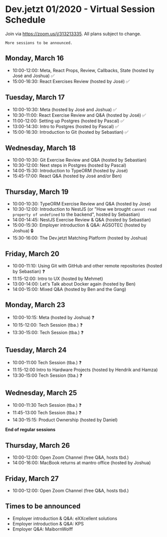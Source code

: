 # Dev.jetzt 01/2020 - Virtual Session Schedule
Join via https://zoom.us/j/313213335. All plans subject to change. 

`More sessions to be announced.`


## Monday, March 16
* 10:00-12:00: Meta, React Props, Review, Callbacks, State (hosted by José and Joshua) ✅
* 15:00-16:30: React Exercises Review (hosted by José) ✅

## Tuesday, March 17
* 10:00-10:30: Meta (hosted by José and Joshua) ✅
* 10:30-11:00: React Exercise Review and Q&A (hosted by José) ✅
* 11:00-12:00: Setting up Postgres (hosted by Pascal) ✅
* 13:00-14:30: Intro to Postgres (hosted by Pascal) ✅
* 15:00-16:30: Introduction to Git (hosted by Sebastian) ✅

## Wednesday, March 18
* 10:00-10:30: Git Exercise Review and Q&A (hosted by Sebastian)
* 10:30-12:00: Next steps in Postgres (hosted by Pascal)
* 14:00-15:30: Introduction to TypeORM (hosted by José)
* 15:45-17:00: React Q&A (hosted by José and/or Ben) 

## Thursday, March 19
* 10:00-10:30: TypeORM Exercise Review and Q&A (hosted by Jose)
* 10:30-12:00: Introduction to NestJS (or "How we brought `cannot read property of undefined` to the backend", hosted by Sebastian)
* 14:00-14:45: NestJS Exercise Review & Q&A (hosted by Sebastian)
* 15:00-15:30: Employer introduction & Q&A: AGSOTEC (hosted by Joshua) 🔒
* 15:30-16:00: The Dev.jetzt Matching Platform (hosted by Joshua)

## Friday, March 20
* 10:00-11:10: Using Git with GitHub and other remote repositories (hosted by Sebastian) ❓
* 11:15-12:00: Intro to UX (hosted by Mehmet)
* 13:00-14:00: Let's Talk about Docker again (hosted by Ben)
* 14:00-15:00: Mixed Q&A (hosted by Ben and the Gang)


## Monday, March 23
* 10:00-10:15: Meta (hosted by Joshua) ❓
* 10:15-12:00: Tech Session (tba.) ❓
* 13:30-15:00: Tech Session (tba.) ❓

## Tuesday, March 24
* 10:00-11:00 Tech Session (tba.) ❓
* 11:15-12:00 Intro to Hardware Projects (hosted by Hendrik and Hamza)
* 13:30-15:00 Tech Session (tba.) ❓

## Wednesday, March 25 
* 10:00-11:30 Tech Session (tba.) ❓
* 11:45-13:00 Tech Session (tba.) ❓
* 14:30-15:15: Product Ownership (hosted by Daniel)

**End of regular sessions**

## Thursday, March 26
* 10:00-12:00: Open Zoom Channel (free Q&A, hosts tbd.)
* 14:00-16:00: MacBook returns at mantro office (hosted by Joshua)

## Friday, March 27
* 10:00-12:00: Open Zoom Channel (free Q&A, hosts tbd.)

## Times to be announced
* Employer introduction & Q&A: eXXcellent solutions
* Employer introduction & Q&A: KPS
* Employer Q&A: MaibornWolff
